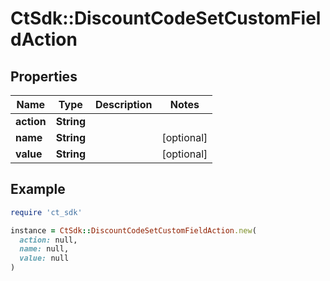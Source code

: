 # CtSdk::DiscountCodeSetCustomFieldAction

## Properties

| Name | Type | Description | Notes |
| ---- | ---- | ----------- | ----- |
| **action** | **String** |  |  |
| **name** | **String** |  | [optional] |
| **value** | **String** |  | [optional] |

## Example

```ruby
require 'ct_sdk'

instance = CtSdk::DiscountCodeSetCustomFieldAction.new(
  action: null,
  name: null,
  value: null
)
```

